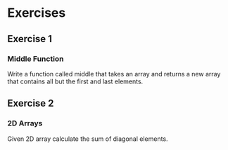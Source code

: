 # Exercises
## Exercise 1
### Middle Function
Write a function called middle that takes an array and returns a new array that contains all but the first and last elements.
## Exercise 2
### 2D Arrays
Given 2D array calculate the sum of diagonal elements.
